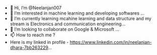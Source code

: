 - 👋 Hi, I’m @Neelanjan007
- 👀 I’m interested in machine learning and developing softwares ...
- 🌱 I’m currently learning mcahine learning and data structure and my stream is Electronics and communication engineering...
- 💞️ I’m looking to collaborate on Google & Microsoft ...
- 📫 How to reach me ?
- Here is my linked in profile - https://www.linkedin.com/in/neelanjan-dhara-7bb263229...

<!---
Neelanjan007/Neelanjan007 is a ✨ special ✨ repository because its `README.md` (this file) appears on your GitHub profile.
You can click the Preview link to take a look at your changes.
--->
